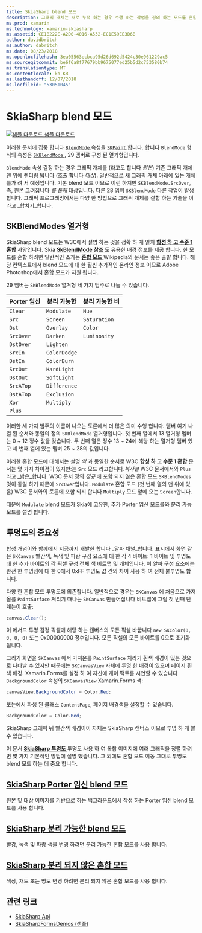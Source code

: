 ```yaml
---
title: SkiaSharp blend 모드
description: 그래픽 개체는 서로 누적 하는 경우 수행 하는 작업을 정의 하는 모드를 혼합 하는 사용 됩니다.
ms.prod: xamarin
ms.technology: xamarin-skiasharp
ms.assetid: CE1B222E-A2D0-4016-A532-EC1E59EE3D6B
author: davidbritch
ms.author: dabritch
ms.date: 08/23/2018
ms.openlocfilehash: 3ea05563ecbca95d26d692d5424c30e961229ac5
ms.sourcegitcommit: be6f6a8f77679bb9675077ed25b5d2c753580b74
ms.translationtype: MT
ms.contentlocale: ko-KR
ms.lasthandoff: 12/07/2018
ms.locfileid: "53051045"
---
```

# <a name="skiasharp-blend-modes"></a>SkiaSharp blend 모드

[![샘플 다운로드](~/media/shared/download.png) 샘플 다운로드](https://developer.xamarin.com/samples/xamarin-forms/SkiaSharpForms/Demos/)

이러한 문서에 집중 합니다 [ `BlendMode` ](xref:SkiaSharp.SKPaint.BlendMode) 속성을 [ `SKPaint` ](xref:SkiaSharp.SKPaint)합니다. 합니다 `BlendMode` 형식의 속성은 [ `SKBlendMode` ](xref:SkiaSharp.SKBlendMode), 29 멤버로 구성 된 열거형입니다.

`BlendMode` 속성 결정 하는 경우 그래픽 개체를 (라고도 합니다 _원본_) 기존 그래픽 개체 맨 위에 렌더링 됩니다 (호출 합니다 _대상_). 일반적으로 새 그래픽 개체 아래에 있는 개체를가 려 서 예정입니다. 기본 blend 모드 이므로 이런 하지만 `SKBlendMode.SrcOver`, 즉, 원본 그려집니다 _를 통해_ 대상입니다. 다른 28 멤버 `SKBlendMode` 다른 작업이 발생 합니다. 그래픽 프로그래밍에서는 다양 한 방법으로 그래픽 개체를 결합 하는 기술을 이라고 _합치기_합니다.

## <a name="the-skblendmodes-enumeration"></a>SKBlendModes 열거형

SkiaSharp blend 모드는 W3C에서 설명 하는 것을 정확 하 게 일치 [ **합성 하 고 수준 1 혼합** ](https://www.w3.org/TR/compositing-1/) 사양입니다. Skia [ **SkBlendMode 참조** ](https://skia.org/user/api/SkBlendMode_Reference) 도 유용한 배경 정보를 제공 합니다. 한 모드를 혼합 하려면 일반적인 소개는 [ **혼합 모드** ](https://en.wikipedia.org/wiki/Blend_modes) Wikipedia의 문서는 좋은 출발 합니다. 해당 컨텍스트에서 blend 모드에 대 한 훨씬 추가적인 온라인 정보 이므로 Adobe Photoshop에서 혼합 모드가 지원 됩니다.

29 멤버는 `SKBlendMode` 열거형 세 가지 범주로 나눌 수 있습니다.

| Porter 임신 | 분리 가능한    | 분리 가능한 비 |
| ----------- | ------------ | ------------- |
| `Clear`     | `Modulate`   | `Hue`         |
| `Src`       | `Screen`     | `Saturation`  |
| `Dst`       | `Overlay`    | `Color`       |
| `SrcOver`   | `Darken`     | `Luminosity`  |
| `DstOver`   | `Lighten`    |               |
| `SrcIn`     | `ColorDodge` |               |
| `DstIn`     | `ColorBurn`  |               |
| `SrcOut`    | `HardLight`  |               |
| `DstOut`    | `SoftLight`  |               |
| `SrcATop`   | `Difference` |               |
| `DstATop`   | `Exclusion`  |               |
| `Xor`       | `Multiply`   |               |
| `Plus`      |              |               |

이러한 세 가지 범주의 이름이 나오는 토론에서 더 많은 의미 수행 합니다. 멤버 여기 나열 된 순서와 동일의 정의 `SKBlendMode` 열거형입니다. 첫 번째 열에서 13 열거형 멤버는 0 ~ 12 정수 값을 갖습니다. 두 번째 열은 정수 13 ~ 24에 해당 하는 열거형 멤버 있고 세 번째 열에 있는 멤버 25 ~ 28의 값입니다.

이러한 혼합 모드에 대해서는 설명 _약_ 과 동일한 순서로 W3C **합성 하 고 수준 1 혼합** 문서는 몇 가지 차이점이 있지만:는 `Src` 모드 라고합니다._복사본_ W3C 문서에서와 `Plus` 라고 _밝은_합니다. W3C 문서 정의 _정규_ 에 포함 되지 않은 혼합 모드 `SKBlendModes` 것이 동일 하기 때문에 `SrcOver`입니다. `Modulate` 혼합 모드 (첫 번째 열의 맨 위에 있음) W3C 문서와의 토론에 포함 되지 합니다 `Multiply` 모드 앞에 오는 `Screen`합니다.

때문에 `Modulate` blend 모드가 Skia에 고유한, 추가 Porter 임신 모드를와 분리 가능 모드를 설명 합니다.

## <a name="the-importance-of-transparency"></a>투명도의 중요성

합성 개념이와 함께에서 지금까지 개발한 합니다 _알파 채널_합니다. 표시에서 화면 같은 `SKCanvas` 빨간색, 녹색 및 파랑 구성 요소에 대 한 각 4 바이트: 1 바이트 및 투명도 대 한 추가 바이트의 각 픽셀 구성 전체 색 비트맵 및 개체입니다. 이 알파 구성 요소에는 완전 한 투명성에 대 한 0에서 0xFF 투명도 값 간의 차이 사용 하 여 전체 불투명도 합니다.

다양 한 혼합 모드 투명도에 의존합니다. 일반적으로 경우는 `SKCanvas` 에 처음으로 가져올를 `PaintSurface` 처리기 때나는 `SKCanvas` 만들어집니다 비트맵에 그릴 첫 번째 단계는이 호출:

```csharp
canvas.Clear();
```

이 메서드 투명 검정 픽셀에 해당 하는 캔버스의 모든 픽셀 바꿉니다 `new SKColor(0, 0, 0, 0)` 또는 0x00000000 정수입니다. 모든 픽셀의 모든 바이트를 0으로 초기화 됩니다.

그리기 화면을 `SKCanvas` 에서 가져온를 `PaintSurface` 처리기 흰색 배경이 있는 것으로 나타날 수 있지만 때문에는 `SKCanvasView` 자체에 투명 한 배경이 있으며 페이지 흰색 배경. Xamarin.Forms를 설정 하 여 자신에 게이 팩트를 시연할 수 있습니다 `BackgroundColor` 속성의 `SKCanvasView` Xamarin.Forms 색:

```csharp
canvasView.BackgroundColor = Color.Red;
```

또는에서 파생 된 클래스 `ContentPage`, 페이지 배경색을 설정할 수 있습니다.

```csharp
BackgroundColor = Color.Red;
```

SkiaSharp 그래픽 뒤 빨간색 배경이이 자체는 SkiaSharp 캔버스 이므로 투명 하 게 볼 수 있습니다.

이 문서 [ **SkiaSharp 투명도** ](../../basics/transparency.md) 투명도 사용 하 여 복합 이미지에 여러 그래픽을 정렬 하려면 몇 가지 기본적인 방법에 설명 했습니다. 그 외에도 혼합 모드 이동 그대로 투명도 blend 모드 하는 데 중요 합니다. 

## <a name="skiasharp-porter-duff-blend-modesporter-duffmd"></a>[SkiaSharp Porter 임신 blend 모드](porter-duff.md)

원본 및 대상 이미지를 기반으로 하는 백그라운드에서 작성 하는 Porter 임신 blend 모드를 사용 합니다.

## <a name="skiasharp-separable-blend-modesseparablemd"></a>[SkiaSharp 분리 가능한 blend 모드](separable.md)

빨강, 녹색 및 파랑 색을 변경 하려면 분리 가능한 혼합 모드를 사용 합니다.

## <a name="skiasharp-non-separable-blend-modesnon-separablemd"></a>[SkiaSharp 분리 되지 않은 혼합 모드](non-separable.md)

색상, 채도 또는 명도 변경 하려면 분리 되지 않은 혼합 모드를 사용 합니다.

## <a name="related-links"></a>관련 링크

- [SkiaSharp Api](https://docs.microsoft.com/dotnet/api/skiasharp)
- [SkiaSharpFormsDemos (샘플)](https://developer.xamarin.com/samples/xamarin-forms/SkiaSharpForms/Demos/)

